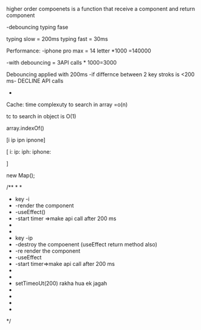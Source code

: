 higher order compoenets is a function that receive a component and return component


-debouncing typing fase

typing slow = 200ms
typing fast = 30ms


Performance:
-iphone pro max = 14 letter *1000 =140000

-with debouncing = 3API calls * 1000=3000


Debouncing applied with 200ms 
-if differnce between 2 key stroks is <200 ms- DECLINE API calls

-






Cache:
time complexuty to search in array =o(n)

tc to search in object is O(1)

array.indexOf()

[i ip ipn ipnone]



[
    i:
    ip:
    iph:
    iphone:


]

new Map();




  /**
   * 
   * 
   * key -i
   *  -render the component 
   *  -useEffect()
   * -start timer =>make api call after 200 ms
   * 
   * 
   * key -ip
   * -destroy the compoenent (useEffect return method also)
   * -re render the component
   * -useEffect
   * -start timer=>make api call after 200 ms
   * 
   * 
   * setTimeoUt(200) rakha hua ek jagah
   * 
   * 
   * 
   * 
   */
